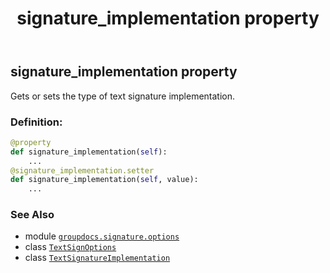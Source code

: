 ﻿---
title: signature_implementation property
second_title: GroupDocs.Signature for Python via .NET API References
description: 
type: docs
url: /python-net/groupdocs.signature.options/textsignoptions/signature_implementation/
is_root: false
weight: 270
---

## signature_implementation property


Gets or sets the type of text signature implementation.
### Definition:
```python
@property
def signature_implementation(self):
    ...
@signature_implementation.setter
def signature_implementation(self, value):
    ...
```

### See Also
* module [`groupdocs.signature.options`](../../)
* class [`TextSignOptions`](/signature/python-net/groupdocs.signature.options/textsignoptions)
* class [`TextSignatureImplementation`](/signature/python-net/groupdocs.signature.domain/textsignatureimplementation)
